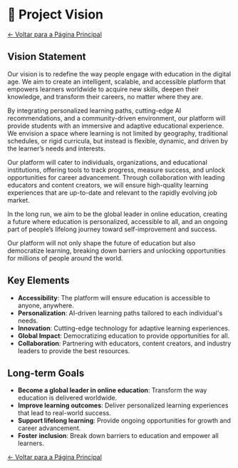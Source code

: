 # 🌟 Project Vision
[← Voltar para a Página Principal](index.md)

## Vision Statement

Our vision is to redefine the way people engage with education in the digital age. We aim to create an intelligent, scalable, and accessible platform that empowers learners worldwide to acquire new skills, deepen their knowledge, and transform their careers, no matter where they are.

By integrating personalized learning paths, cutting-edge AI recommendations, and a community-driven environment, our platform will provide students with an immersive and adaptive educational experience. We envision a space where learning is not limited by geography, traditional schedules, or rigid curricula, but instead is flexible, dynamic, and driven by the learner’s needs and interests.

Our platform will cater to individuals, organizations, and educational institutions, offering tools to track progress, measure success, and unlock opportunities for career advancement. Through collaboration with leading educators and content creators, we will ensure high-quality learning experiences that are up-to-date and relevant to the rapidly evolving job market.

In the long run, we aim to be the global leader in online education, creating a future where education is personalized, accessible to all, and an ongoing part of people’s lifelong journey toward self-improvement and success.

Our platform will not only shape the future of education but also democratize learning, breaking down barriers and unlocking opportunities for millions of people around the world.

## Key Elements

- **Accessibility**: The platform will ensure education is accessible to anyone, anywhere.
- **Personalization**: AI-driven learning paths tailored to each individual's needs.
- **Innovation**: Cutting-edge technology for adaptive learning experiences.
- **Global Impact**: Democratizing education to provide opportunities for all.
- **Collaboration**: Partnering with educators, content creators, and industry leaders to provide the best resources.

## Long-term Goals

- **Become a global leader in online education**: Transform the way education is delivered worldwide.
- **Improve learning outcomes**: Deliver personalized learning experiences that lead to real-world success.
- **Support lifelong learning**: Provide ongoing opportunities for growth and career advancement.
- **Foster inclusion**: Break down barriers to education and empower all learners.

[← Voltar para a Página Principal](index.md)
